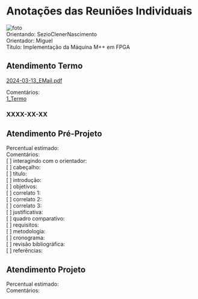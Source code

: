 # Anotações das Reuniões Individuais  

![foto](foto.png "foto")  
Orientando: SezioClenerNascimento  
Orientador: Miguel  
Título: Implementação da Máquina M++ em FPGA  

## Atendimento Termo  

[2024-03-13_EMail.pdf](2024-03-13_EMail.pdf)  

Comentários:  
[1_Termo](1_Termo.pdf "1_Termo")  

### XXXX-XX-XX

## Atendimento Pré-Projeto  

Percentual estimado:  
Comentários:  
[ ] interagindo com o orientador:  
[ ] cabeçalho:  
[ ] título:  
[ ] introdução:  
[ ] objetivos:  
[ ] correlato 1:  
[ ] correlato 2:  
[ ] correlato 3:  
[ ] justificativa:  
[ ] quadro comparativo:  
[ ] requisitos:  
[ ] metodologia:  
[ ] cronograma:  
[ ] revisão bibliográfica:  
[ ] referências:  

## Atendimento Projeto  

Percentual estimado:  
Comentários:  
